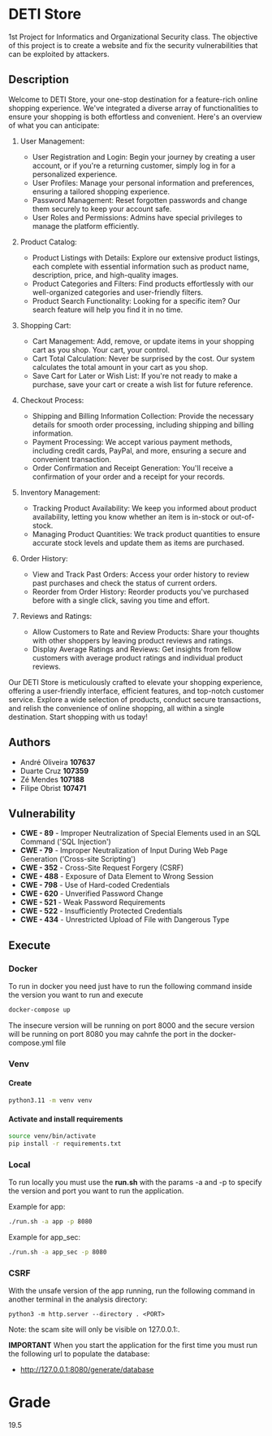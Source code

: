# DETI Store

1st Project for Informatics and Organizational Security class. The objective of this project is to create a website and fix the security vulnerabilities that can be exploited by attackers.

## Description

Welcome to DETI Store, your one-stop destination for a feature-rich online shopping experience. We've integrated a diverse array of functionalities to ensure your shopping is both effortless and convenient. Here's an overview of what you can anticipate:

1. User Management:

   - User Registration and Login: Begin your journey by creating a user account, or if you're a returning customer, simply log in for a personalized experience.
   - User Profiles: Manage your personal information and preferences, ensuring a tailored shopping experience.
   - Password Management: Reset forgotten passwords and change them securely to keep your account safe.
   - User Roles and Permissions: Admins have special privileges to manage the platform efficiently.

2. Product Catalog:

   - Product Listings with Details: Explore our extensive product listings, each complete with essential information such as product name, description, price, and high-quality images.
   - Product Categories and Filters: Find products effortlessly with our well-organized categories and user-friendly filters.
   - Product Search Functionality: Looking for a specific item? Our search feature will help you find it in no time.

3. Shopping Cart:

   - Cart Management: Add, remove, or update items in your shopping cart as you shop. Your cart, your control.
   - Cart Total Calculation: Never be surprised by the cost. Our system calculates the total amount in your cart as you shop.
   - Save Cart for Later or Wish List: If you're not ready to make a purchase, save your cart or create a wish list for future reference.

4. Checkout Process:

   - Shipping and Billing Information Collection: Provide the necessary details for smooth order processing, including shipping and billing information.
   - Payment Processing: We accept various payment methods, including credit cards, PayPal, and more, ensuring a secure and convenient transaction.
   - Order Confirmation and Receipt Generation: You'll receive a confirmation of your order and a receipt for your records.

5. Inventory Management:

   - Tracking Product Availability: We keep you informed about product availability, letting you know whether an item is in-stock or out-of-stock.
   - Managing Product Quantities: We track product quantities to ensure accurate stock levels and update them as items are purchased.

6. Order History:

   - View and Track Past Orders: Access your order history to review past purchases and check the status of current orders.
   - Reorder from Order History: Reorder products you've purchased before with a single click, saving you time and effort.

7. Reviews and Ratings:

   - Allow Customers to Rate and Review Products: Share your thoughts with other shoppers by leaving product reviews and ratings.
   - Display Average Ratings and Reviews: Get insights from fellow customers with average product ratings and individual product reviews.

Our DETI Store is meticulously crafted to elevate your shopping experience, offering a user-friendly interface, efficient features, and top-notch customer service. Explore a wide selection of products, conduct secure transactions, and relish the convenience of online shopping, all within a single destination. Start shopping with us today!

## Authors

- André Oliveira **107637**
- Duarte Cruz **107359**
- Zé Mendes **107188**
- Filipe Obrist **107471**

## Vulnerability

- **CWE - 89** - Improper Neutralization of Special Elements used in an SQL Command ('SQL Injection')
- **CWE - 79** - Improper Neutralization of Input During Web Page Generation ('Cross-site Scripting')
- **CWE - 352** - Cross-Site Request Forgery (CSRF)
- **CWE - 488** - Exposure of Data Element to Wrong Session
- **CWE - 798** - Use of Hard-coded Credentials
- **CWE - 620** - Unverified Password Change
- **CWE - 521** - Weak Password Requirements
- **CWE - 522** - Insufficiently Protected Credentials
- **CWE - 434** - Unrestricted Upload of File with Dangerous Type

## Execute

### Docker

To run in docker you need just have to run the following command inside the version you want to run and execute

```bash
docker-compose up
```

The insecure version will be running on port 8000 and the secure version will be running on port 8080 you may cahnfe the port in the docker-compose.yml file

### Venv

#### Create

```bash
python3.11 -m venv venv
```

#### Activate and install requirements

```bash
source venv/bin/activate
pip install -r requirements.txt
```

### Local

To run locally you must use the **run.sh** with the params -a and -p to specify the version and port you want to run the application.

Example for app:

```bash
./run.sh -a app -p 8080
```

Example for app_sec:

```bash
./run.sh -a app_sec -p 8080
```

### CSRF

With the unsafe version of the app running, run the following command in another terminal in the analysis directory:

```shell
python3 -m http.server --directory . <PORT>
```

Note: the scam site will only be visible on 127.0.0.1:<PORT>.

**IMPORTANT**
When you start the application for the first time you must run the following url to populate the database:

- http://127.0.0.1:8080/generate/database

# Grade

19.5
